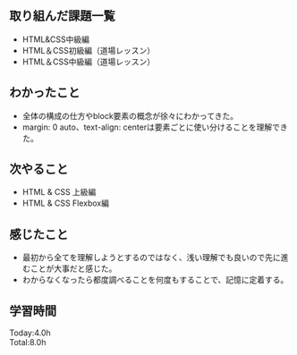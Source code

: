 ## 取り組んだ課題一覧
- HTML&CSS中級編
- HTML＆CSS初級編（道場レッスン）
- HTML＆CSS中級編（道場レッスン）
## わかったこと
-    全体の構成の仕方やblock要素の概念が徐々にわかってきた。
- margin: 0 auto、text-align: centerは要素ごとに使い分けることを理解できた。
## 次やること
- HTML & CSS 上級編
- HTML & CSS Flexbox編
## 感じたこと
- 最初から全てを理解しようとするのではなく、浅い理解でも良いので先に進むことが大事だと感じた。
- わからなくなったら都度調べることを何度もすることで、記憶に定着する。
## 学習時間
Today:4.0h  
Total:8.0h

